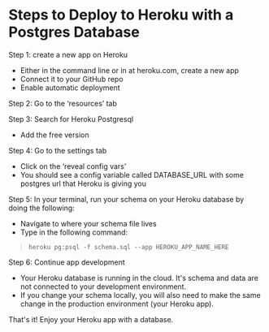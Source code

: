 # Steps to Deploy to Heroku with a Postgres Database

Step 1: create a new app on Heroku
- Either in the command line or in at heroku.com, create a new app
- Connect it to your GitHub repo
- Enable automatic deployment

Step 2: Go to the ‘resources’ tab

Step 3: Search for Heroku Postgresql
- Add the free version

Step 4: Go to the settings tab
- Click on the ‘reveal config vars’
- You should see a config variable called DATABASE_URL with some postgres url that Heroku is giving you

Step 5: In your terminal, run your schema on your Heroku database by doing the following:
- Navigate to where your schema file lives
- Type in the following command:

> `heroku pg:psql -f schema.sql --app HEROKU_APP_NAME_HERE`

Step 6: Continue app development
- Your Heroku database is running in the cloud. It's schema and data are not connected to your development environment. 
- If you change your schema locally, you will also need to make the same change in the production environment (your Heroku app). 

That's it! Enjoy your Heroku app with a database.
